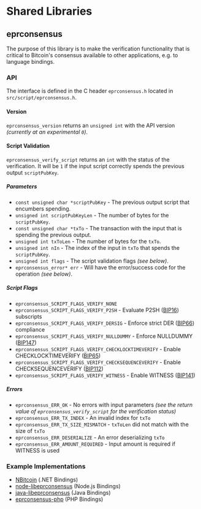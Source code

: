 Shared Libraries
================

## eprconsensus

The purpose of this library is to make the verification functionality that is critical to Bitcoin's consensus available to other applications, e.g. to language bindings.

### API

The interface is defined in the C header `eprconsensus.h` located in  `src/script/eprconsensus.h`.

#### Version

`eprconsensus_version` returns an `unsigned int` with the API version *(currently at an experimental `0`)*.

#### Script Validation

`eprconsensus_verify_script` returns an `int` with the status of the verification. It will be `1` if the input script correctly spends the previous output `scriptPubKey`.

##### Parameters
- `const unsigned char *scriptPubKey` - The previous output script that encumbers spending.
- `unsigned int scriptPubKeyLen` - The number of bytes for the `scriptPubKey`.
- `const unsigned char *txTo` - The transaction with the input that is spending the previous output.
- `unsigned int txToLen` - The number of bytes for the `txTo`.
- `unsigned int nIn` - The index of the input in `txTo` that spends the `scriptPubKey`.
- `unsigned int flags` - The script validation flags *(see below)*.
- `eprconsensus_error* err` - Will have the error/success code for the operation *(see below)*.

##### Script Flags
- `eprconsensus_SCRIPT_FLAGS_VERIFY_NONE`
- `eprconsensus_SCRIPT_FLAGS_VERIFY_P2SH` - Evaluate P2SH ([BIP16](https://github.com/epr/bips/blob/master/bip-0016.mediawiki)) subscripts
- `eprconsensus_SCRIPT_FLAGS_VERIFY_DERSIG` - Enforce strict DER ([BIP66](https://github.com/epr/bips/blob/master/bip-0066.mediawiki)) compliance
- `eprconsensus_SCRIPT_FLAGS_VERIFY_NULLDUMMY` - Enforce NULLDUMMY ([BIP147](https://github.com/epr/bips/blob/master/bip-0147.mediawiki))
- `eprconsensus_SCRIPT_FLAGS_VERIFY_CHECKLOCKTIMEVERIFY` - Enable CHECKLOCKTIMEVERIFY ([BIP65](https://github.com/epr/bips/blob/master/bip-0065.mediawiki))
- `eprconsensus_SCRIPT_FLAGS_VERIFY_CHECKSEQUENCEVERIFY` - Enable CHECKSEQUENCEVERIFY ([BIP112](https://github.com/epr/bips/blob/master/bip-0112.mediawiki))
- `eprconsensus_SCRIPT_FLAGS_VERIFY_WITNESS` - Enable WITNESS ([BIP141](https://github.com/epr/bips/blob/master/bip-0141.mediawiki))

##### Errors
- `eprconsensus_ERR_OK` - No errors with input parameters *(see the return value of `eprconsensus_verify_script` for the verification status)*
- `eprconsensus_ERR_TX_INDEX` - An invalid index for `txTo`
- `eprconsensus_ERR_TX_SIZE_MISMATCH` - `txToLen` did not match with the size of `txTo`
- `eprconsensus_ERR_DESERIALIZE` - An error deserializing `txTo`
- `eprconsensus_ERR_AMOUNT_REQUIRED` - Input amount is required if WITNESS is used

### Example Implementations
- [NBitcoin](https://github.com/NicolasDorier/NBitcoin/blob/master/NBitcoin/Script.cs#L814) (.NET Bindings)
- [node-libeprconsensus](https://github.com/bitpay/node-libeprconsensus) (Node.js Bindings)
- [java-libeprconsensus](https://github.com/dexX7/java-libeprconsensus) (Java Bindings)
- [eprconsensus-php](https://github.com/Bit-Wasp/eprconsensus-php) (PHP Bindings)
